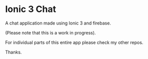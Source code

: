 # Ionic 3 Chat

A chat application made using Ionic 3 and firebase.

(Please note that this is a work in progress).

For individual parts of this entire app please check my other repos.

Thanks.

